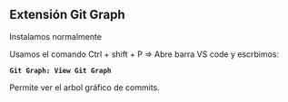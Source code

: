 ## Extensión Git Graph

Instalamos normalmente

Usamos el comando 
Ctrl + shift + P => Abre barra VS code y escrbimos: 

**``Git Graph: View Git Graph``**

Permite ver el arbol gráfico de commits. 
